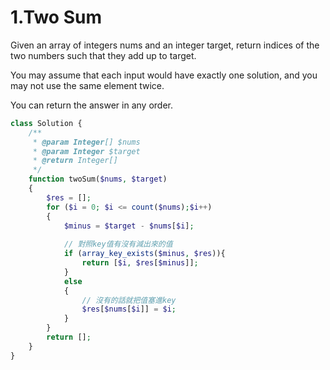 # 1.Two Sum
Given an array of integers nums and an integer target, return indices of the two numbers such that they add up to target.

You may assume that each input would have exactly one solution, and you may not use the same element twice.

You can return the answer in any order.
```php
class Solution {
    /**
     * @param Integer[] $nums
     * @param Integer $target
     * @return Integer[]
     */
    function twoSum($nums, $target) 
    {
        $res = [];
        for ($i = 0; $i <= count($nums);$i++)
        {
            $minus = $target - $nums[$i];
            
            // 對照key值有沒有減出來的值 
            if (array_key_exists($minus, $res)){
                return [$i, $res[$minus]];
            }
            else
            {
                // 沒有的話就把值塞進key
                $res[$nums[$i]] = $i;
            }
        }
        return [];
    }
}
```